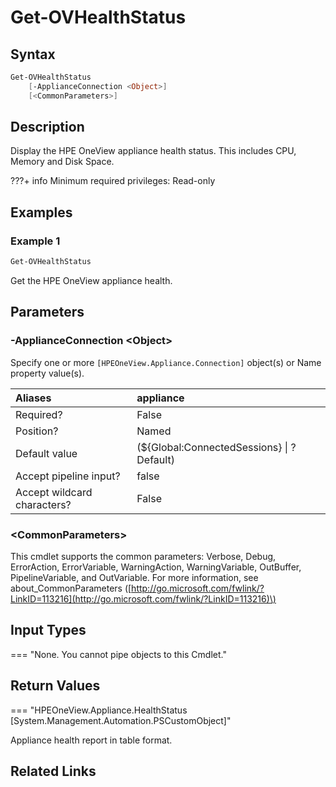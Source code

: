 ﻿---
description: Display appliance health.
---

# Get-OVHealthStatus

## Syntax

```powershell
Get-OVHealthStatus
    [-ApplianceConnection <Object>]
    [<CommonParameters>]
```

## Description

Display the HPE OneView appliance health status.  This includes CPU, Memory and Disk Space.

???+ info
    Minimum required privileges: Read-only
    

## Examples

###  Example 1 

```powershell
Get-OVHealthStatus
```

Get the HPE OneView appliance health.

## Parameters

### -ApplianceConnection &lt;Object&gt;

Specify one or more `[HPEOneView.Appliance.Connection]` object(s) or Name property value(s).

| Aliases | appliance |
| :--- | :--- |
| Required? | False |
| Position? | Named |
| Default value | (${Global:ConnectedSessions} &vert; ? Default) |
| Accept pipeline input? | false |
| Accept wildcard characters? | False |

### &lt;CommonParameters&gt;

This cmdlet supports the common parameters: Verbose, Debug, ErrorAction, ErrorVariable, WarningAction, WarningVariable, OutBuffer, PipelineVariable, and OutVariable. For more information, see about\_CommonParameters \([http://go.microsoft.com/fwlink/?LinkID=113216](http://go.microsoft.com/fwlink/?LinkID=113216)\)

## Input Types

=== "None.  You cannot pipe objects to this Cmdlet."
 

 

## Return Values

=== "HPEOneView.Appliance.HealthStatus [System.Management.Automation.PSCustomObject]"
 
Appliance health report in table format.
 

## Related Links

